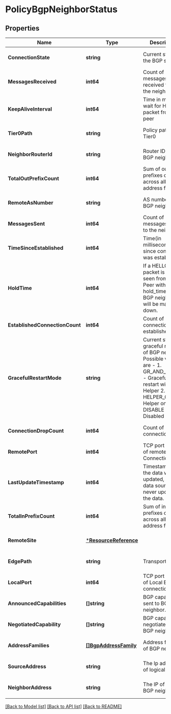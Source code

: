 # PolicyBgpNeighborStatus

## Properties
Name | Type | Description | Notes
------------ | ------------- | ------------- | -------------
**ConnectionState** | **string** | Current state of the BGP session. | [optional] [default to null]
**MessagesReceived** | **int64** | Count of messages received from the neighbor | [optional] [default to null]
**KeepAliveInterval** | **int64** | Time in ms to wait for HELLO packet from BGP peer | [optional] [default to null]
**Tier0Path** | **string** | Policy path to Tier0 | [optional] [default to null]
**NeighborRouterId** | **string** | Router ID of the BGP neighbor. | [optional] [default to null]
**TotalOutPrefixCount** | **int64** | Sum of out prefixes counts across all address families. | [optional] [default to null]
**RemoteAsNumber** | **string** | AS number of the BGP neighbor | [optional] [default to null]
**MessagesSent** | **int64** | Count of messages sent to the neighbor | [optional] [default to null]
**TimeSinceEstablished** | **int64** | Time(in milliseconds) since connection was established. | [optional] [default to null]
**HoldTime** | **int64** | If a HELLO packet is not seen from BGP Peer withing hold_time then BGP neighbor will be marked as down.  | [optional] [default to null]
**EstablishedConnectionCount** | **int64** | Count of connections established | [optional] [default to null]
**GracefulRestartMode** | **string** | Current state of graceful restart of BGP neighbor. Possible values are - 1. GR_AND_HELPER - Graceful restart with Helper 2. HELPER_ONLY - Helper only 3. DISABLE - Disabled  | [optional] [default to null]
**ConnectionDropCount** | **int64** | Count of connection drop | [optional] [default to null]
**RemotePort** | **int64** | TCP port number of remote BGP Connection | [optional] [default to null]
**LastUpdateTimestamp** | **int64** | Timestamp when the data was last updated, unset if data source has never updated the data. | [optional] [default to null]
**TotalInPrefixCount** | **int64** | Sum of in prefixes counts across all address families. | [optional] [default to null]
**RemoteSite** | [***ResourceReference**](ResourceReference.md) |  | [optional] [default to null]
**EdgePath** | **string** | Transport node | [optional] [default to null]
**LocalPort** | **int64** | TCP port number of Local BGP connection | [optional] [default to null]
**AnnouncedCapabilities** | **[]string** | BGP capabilities sent to BGP neighbor. | [optional] [default to null]
**NegotiatedCapability** | **[]string** | BGP capabilities negotiated with BGP neighbor. | [optional] [default to null]
**AddressFamilies** | [**[]BgpAddressFamily**](BgpAddressFamily.md) | Address families of BGP neighbor | [optional] [default to null]
**SourceAddress** | **string** | The Ip address of logical port | [optional] [default to null]
**NeighborAddress** | **string** | The IP of the BGP neighbor | [optional] [default to null]

[[Back to Model list]](../README.md#documentation-for-models) [[Back to API list]](../README.md#documentation-for-api-endpoints) [[Back to README]](../README.md)

